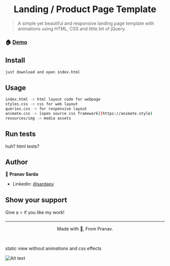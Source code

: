 
<h1 align="center">Landing / Product Page Template</h1>

> A simple yet beautiful and responsive landing page template with animations using HTML, CSS and little bit of jQuery.

### 🏠 [Demo](https://sardapv.github.io/landing/)


## Install

```sh
just download and open index.html
```

## Usage

```sh
index.html -> html layout code for webpage
styles.css -> css for web layout
queries.css -> for responsive layout
animate.css -> [open source css framework](https://animate.style) 
resources/img -> media assets
```

## Run tests

huh? html tests?


## Author

👤 **Pranav Sarda**

* Linkedin: [@sardapv](https://www.linkedin.com/in/sardapv/)

## Show your support

Give a ⭐️ if you like my work!

***
<p align="center"> Made with 💚, From Pranav. </p> <br />

static view without animations and css effects

![Alt text](/screens_ic_sp-min.jpg?raw=true "Demo")